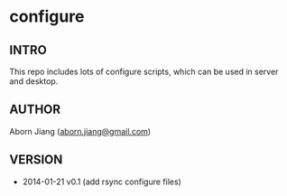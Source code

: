 configure
=========

## INTRO
This repo includes lots of configure scripts, which can be used in
server and desktop.

## AUTHOR
Aborn Jiang (aborn.jiang@gmail.com)

## VERSION
* 2014-01-21 v0.1 (add rsync configure files)


